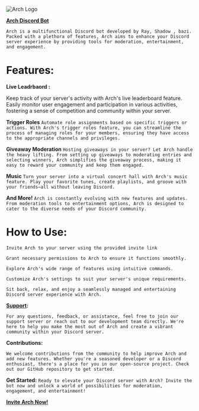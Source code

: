 ![Arch Logo](https://images-ext-1.discordapp.net/external/vRGBbBPFr9CnJM_YIY7u7vyHO6jU4x4d7_1h2nRDfMI/%3Fsize%3D1024/https/cdn.discordapp.com/avatars/1213860294301061122/2287007792f1b1bf8f7868fa9643e1f2.png?format=webp&quality=high&width=256&height=256)



**[Arch Discord Bot](https://discord.com/api/oauth2/authorize?client_id=1213860294301061122&permissions=8&scope=bot%20applications.commands)**



```Arch is a multifunctional Discord bot developed by Ray, Shadow , bazi. Packed with a plethora of features, Arch aims to enhance your Discord server experience by providing tools for moderation, entertainment, and engagement.```

# Features:
**Live Leadrbaord :**

Keep track of your server's activity with Arch's live leaderboard feature. Easily monitor user engagement and participation in various activities, fostering a sense of competition and community within your server.

**Trigger Roles**
`Automate role assignments based on specific triggers or actions. With Arch's trigger roles feature, you can streamline the process of managing roles for your members, ensuring they have access to the appropriate channels and privileges.`

**Giveaway Moderation**
`Hosting giveaways in your server? Let Arch handle the heavy lifting. From setting up giveaways to moderating entries and selecting winners, Arch simplifies the giveaway process, making it easy to reward your community and keep them engaged.`

**Music**
`Turn your server into a virtual concert hall with Arch's music feature. Play your favorite tunes, create playlists, and groove with your friends—all without leaving Discord.`

**And More!**
`Arch is constantly evolving with new features and updates. From moderation tools to entertainment options, Arch is designed to cater to the diverse needs of your Discord community.`

# How to Use:

```Invite Arch to your server using the provided invite link```

```Grant necessary permissions to Arch to ensure it functions smoothly.```

```Explore Arch's wide range of features using intuitive commands.```

```Customize Arch's settings to suit your server's unique requirements.```

```Sit back, relax, and enjoy a seamlessly managed and entertaining Discord server experience with Arch.```

**[Support](https://discord.gg/archdev):**

```For any questions, feedback, or assistance, feel free to join our support server or reach out to our development team directly. We're here to help you make the most out of Arch and create a vibrant community within your Discord server.```

**Contributions:**

```We welcome contributions from the community to help improve Arch and add new features. Whether you're a seasoned developer or a Discord enthusiast, there's a place for you in our open-source project. Check out our GitHub repository to get started.```

**Get Started:**
```Ready to elevate your Discord server with Arch? Invite the bot now and unlock a world of possibilities for moderation, engagement, and entertainment!```

**[Invite Arch Now!](https://discord.com/api/oauth2/authorize?client_id=1213860294301061122&permissions=8&scope=bot%20applications.commands)**
